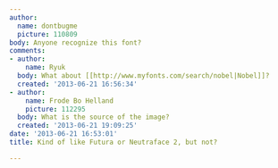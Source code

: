 ```yaml
---
author:
  name: dontbugme
  picture: 110809
body: Anyone recognize this font?
comments:
- author:
    name: Ryuk
  body: What about [[http://www.myfonts.com/search/nobel|Nobel]]?
  created: '2013-06-21 16:56:34'
- author:
    name: Frode Bo Helland
    picture: 112295
  body: What is the source of the image?
  created: '2013-06-21 19:09:25'
date: '2013-06-21 16:53:01'
title: Kind of like Futura or Neutraface 2, but not?

---
```

